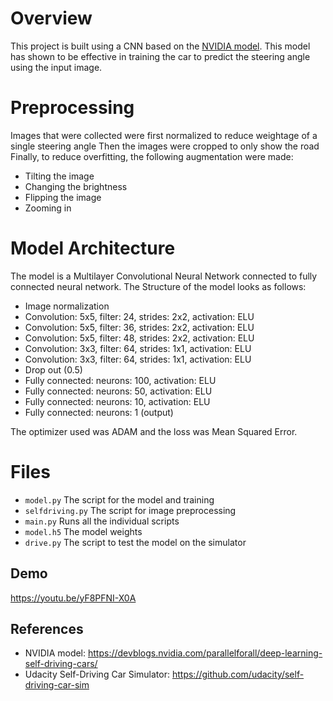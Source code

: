# Overview
This project is built using a CNN based on the [NVIDIA model](https://devblogs.nvidia.com/parallelforall/deep-learning-self-driving-cars/). This model has shown to be effective in training the car to predict the steering angle using the input image.
# Preprocessing
Images that were collected were first normalized to reduce weightage of a single steering angle
Then the images were cropped to only show the road
Finally, to reduce overfitting, the following augmentation were made:
- Tilting the image
- Changing the brightness
- Flipping the image
- Zooming in
# Model Architecture
The model is a Multilayer Convolutional Neural Network connected to fully connected neural network.
The Structure of the model looks as follows:
- Image normalization
- Convolution: 5x5, filter: 24, strides: 2x2, activation: ELU
- Convolution: 5x5, filter: 36, strides: 2x2, activation: ELU
- Convolution: 5x5, filter: 48, strides: 2x2, activation: ELU
- Convolution: 3x3, filter: 64, strides: 1x1, activation: ELU
- Convolution: 3x3, filter: 64, strides: 1x1, activation: ELU
- Drop out (0.5)
- Fully connected: neurons: 100, activation: ELU
- Fully connected: neurons:  50, activation: ELU
- Fully connected: neurons:  10, activation: ELU
- Fully connected: neurons:   1 (output)

The optimizer used was ADAM and the loss was Mean Squared Error.
# Files
- `model.py` The script for the model and training
- `selfdriving.py` The script for image preprocessing
- `main.py` Runs all the individual scripts
- `model.h5` The model weights
- `drive.py` The script to test the model on the simulator

## Demo
https://youtu.be/yF8PFNI-X0A

## References
- NVIDIA model: https://devblogs.nvidia.com/parallelforall/deep-learning-self-driving-cars/
- Udacity Self-Driving Car Simulator: https://github.com/udacity/self-driving-car-sim
